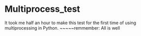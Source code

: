 # Multiprocess_test
It took me half an hour to make this test for the first time of using multiprocessing in Python. ~~~~~remmember: All is well
